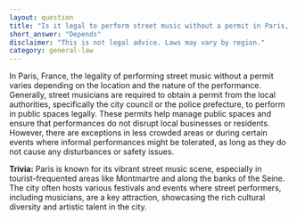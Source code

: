```yaml
---
layout: question
title: "Is it legal to perform street music without a permit in Paris, France?"
short_answer: "Depends"
disclaimer: "This is not legal advice. Laws may vary by region."
category: general-law
---
```

In Paris, France, the legality of performing street music without a permit varies depending on the location and the nature of the performance. Generally, street musicians are required to obtain a permit from the local authorities, specifically the city council or the police prefecture, to perform in public spaces legally. These permits help manage public spaces and ensure that performances do not disrupt local businesses or residents. However, there are exceptions in less crowded areas or during certain events where informal performances might be tolerated, as long as they do not cause any disturbances or safety issues.

**Trivia:** Paris is known for its vibrant street music scene, especially in tourist-frequented areas like Montmartre and along the banks of the Seine. The city often hosts various festivals and events where street performers, including musicians, are a key attraction, showcasing the rich cultural diversity and artistic talent in the city.
